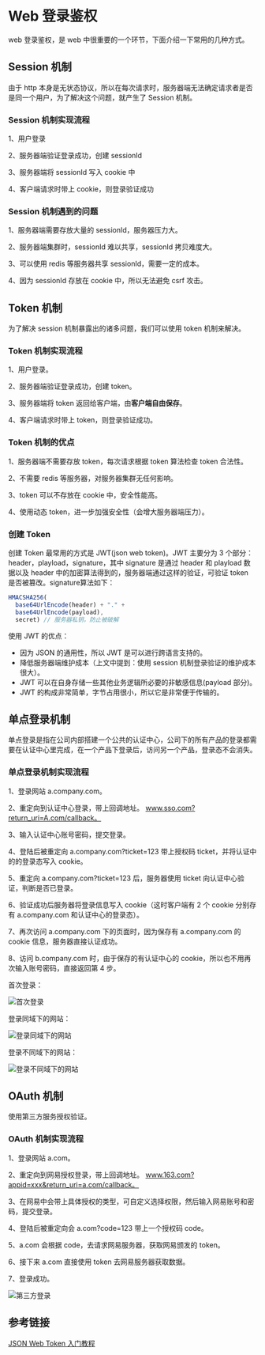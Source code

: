 # Web 登录鉴权

web 登录鉴权，是 web 中很重要的一个环节，下面介绍一下常用的几种方式。

## Session 机制

由于 http 本身是无状态协议，所以在每次请求时，服务器端无法确定请求者是否是同一个用户，为了解决这个问题，就产生了 Session 机制。

### Session 机制实现流程

1、用户登录

2、服务器端验证登录成功，创建 sessionId

3、服务器端将 sessionId 写入 cookie 中

4、客户端请求时带上 cookie，则登录验证成功

### Session 机制遇到的问题

1、服务器端需要存放大量的 sessionId，服务器压力大。

2、服务器端集群时，sessionId 难以共享，sessionId 拷贝难度大。

3、可以使用 redis 等服务器共享 sessionId，需要一定的成本。

4、因为 sessionId 存放在 cookie 中，所以无法避免 csrf 攻击。

## Token 机制

为了解决 session 机制暴露出的诸多问题，我们可以使用 token 机制来解决。

### Token 机制实现流程

1、用户登录。

2、服务器端验证登录成功，创建 token。

3、服务器端将 token 返回给客户端，由**客户端自由保存**。

4、客户端请求时带上 token，则登录验证成功。

### Token 机制的优点

1、服务器端不需要存放 token，每次请求根据 token 算法检查 token 合法性。

2、不需要 redis 等服务器，对服务器集群无任何影响。

3、token 可以不存放在 cookie 中，安全性能高。

4、使用动态 token，进一步加强安全性（会增大服务器端压力）。

### 创建 Token

创建 Token 最常用的方式是 JWT(json web token)。JWT 主要分为 3 个部分：header，playload，signature，其中 signature 是通过 header 和 playload 数据以及 header 中的加密算法得到的，服务器端通过这样的验证，可验证 token 是否被篡改。signature算法如下：

``` js
HMACSHA256(
  base64UrlEncode(header) + "." +
  base64UrlEncode(payload),
  secret) // 服务器私钥，防止被破解
```

使用 JWT 的优点：

- 因为 JSON 的通用性，所以 JWT 是可以进行跨语言支持的。
- 降低服务器端维护成本（上文中提到：使用 session 机制登录验证的维护成本很大）。
- JWT 可以在自身存储一些其他业务逻辑所必要的非敏感信息(payload 部分)。
- JWT 的构成非常简单，字节占用很小，所以它是非常便于传输的。

## 单点登录机制

单点登录是指在公司内部搭建一个公共的认证中心，公司下的所有产品的登录都需要在认证中心里完成，在一个产品下登录后，访问另一个产品，登录态不会消失。

### 单点登录机制实现流程

1、登录网站 a.company.com。

2、重定向到认证中心登录，带上回调地址。 www.sso.com?return_uri=A.com/callback。

3、输入认证中心账号密码，提交登录。

4、登陆后被重定向 a.company.com?ticket=123 带上授权码 ticket，并将认证中的的登录态写入 cookie。

5、重定向 a.company.com?ticket=123 后，服务器使用 ticket 向认证中心验证，判断是否已登录。

6、验证成功后服务器将登录信息写入 cookie（这时客户端有 2 个 cookie 分别存有 a.company.com 和认证中心的登录态）。

7、再次访问 a.company.com 下的页面时，因为保存有 a.company.com 的 cookie 信息，服务器直接认证成功。

8、访问 b.company.com 时，由于保存的有认证中心的 cookie，所以也不用再次输入账号密码，直接返回第 4 步。

首次登录：

![首次登录](web-login-sso1.jpeg)

登录同域下的网站：

![登录同域下的网站](web-login-sso2.jpeg)

登录不同域下的网站：

![登录不同域下的网站](web-login-sso3.jpeg)

## OAuth 机制

使用第三方服务授权验证。

### OAuth 机制实现流程

1、登录网站 a.com。

2、重定向到网易授权登录，带上回调地址。 www.163.com?appid=xxx&return_uri=a.com/callback。

3、在网易中会带上具体授权的类型，可自定义选择权限，然后输入网易账号和密码，提交登录。

4、登陆后被重定向会 a.com?code=123 带上一个授权码 code。

5、a.com 会根据 code，去请求网易服务器，获取网易颁发的 token。

6、接下来 a.com 直接使用 token 去网易服务器获取数据。

7、登录成功。

![第三方登录](web-login-oauth.jpg)

## 参考链接

[JSON Web Token 入门教程](http://www.ruanyifeng.com/blog/2018/07/json_web_token-tutorial.html)
